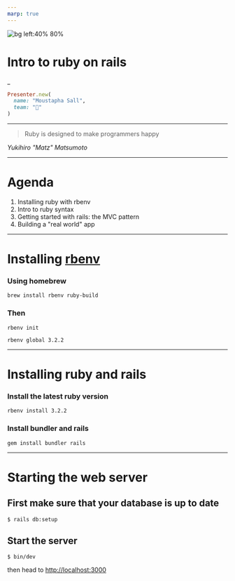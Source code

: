 ```yaml
---
marp: true
---
```


![bg left:40% 80%](https://upload.wikimedia.org/wikipedia/commons/6/62/Ruby_On_Rails_Logo.svg)

# **Intro to ruby on rails**

_
```ruby
Presenter.new(
  name: "Moustapha Sall",
  team: "🐼"
)
```

---

> Ruby is designed to make programmers happy

_Yukihiro "Matz" Matsumoto_

---

# Agenda

1. Installing ruby with rbenv
2. Intro to ruby syntax
3. Getting started with rails: the MVC pattern
4. Building a "real world" app

---
# Installing [rbenv](https://github.com/rbenv/rbenv)

### Using homebrew
```
brew install rbenv ruby-build
```

### Then
```
rbenv init
```
```
rbenv global 3.2.2
```


---

# Installing ruby and rails

### Install the latest ruby version
```
rbenv install 3.2.2
```

### Install bundler and rails
```
gem install bundler rails
```

---

# Starting the web server

## First make sure that your database is up to date
```
$ rails db:setup
```

## Start the server
```
$ bin/dev
```
then head to [http://localhost:3000](http://localhost:3000)
